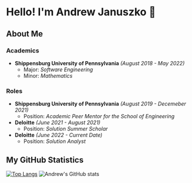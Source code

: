 # Hello! I'm Andrew Januszko 👋

## About Me

  ### Academics
  - **Shippensburg University of Pennsylvania** _(August 2018 - May 2022)_
    - Major: _Software Engineering_
    - Minor: _Mathematics_
    
  ### Roles
  - **Shippensburg University of Pennsylvania** _(August 2019 - Decemeber 2021)_
    - Position: _Academic Peer Mentor for the School of Engineering_
  - **Deloitte** _(June 2021 - August 2021)_
    - Position: _Solution Summer Scholar_
  - **Deloitte** _(June 2022 - Current Date)_
    - Position: _Solution Analyst_
    
## My GitHub Statistics

[![Top Langs](https://github-readme-stats.vercel.app/api/top-langs/?username=andrewjanuszko&langs_count=12)](https://github.com/andrewjanuszko)
![Andrew's GitHub stats](https://github-readme-stats.vercel.app/api?username=andrewjanuszko&show_icons=true?exclude)
